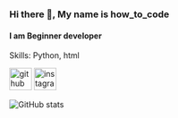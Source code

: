 ### Hi there 👋, My name is how_to_code
#### I am Beginner developer


Skills: Python, html



[<img src='https://cdn.jsdelivr.net/npm/simple-icons@3.0.1/icons/github.svg' alt='github' height='40'>](https://github.com/H0wtocode)  [<img src='https://cdn.jsdelivr.net/npm/simple-icons@3.0.1/icons/instagram.svg' alt='instagram' height='40'>](https://www.instagram.com/edoc_ot_woh/)  

![GitHub stats](https://github-readme-stats.vercel.app/api?username=H0wtocode&show_icons=true)  

